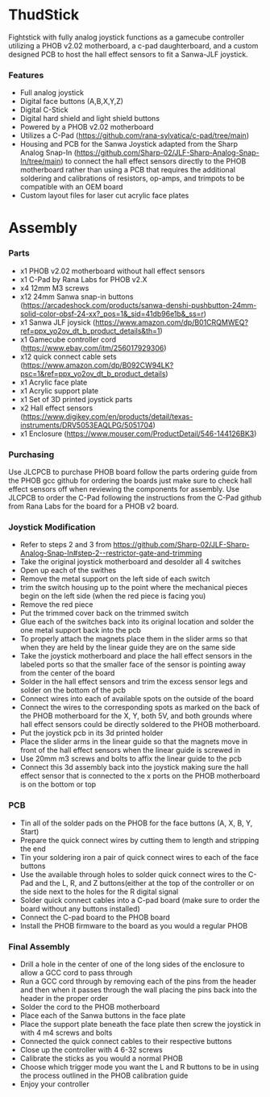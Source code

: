 # ThudStick
Fightstick with fully analog joystick functions as a gamecube controller utilizing a PHOB v2.02 motherboard, a c-pad daughterboard, and a custom designed PCB to host the hall effect sensors to fit a Sanwa-JLF joystick. 
### Features
- Full analog joystick
- Digital face buttons (A,B,X,Y,Z)
- Digital C-Stick
- Digital hard shield and light shield buttons
- Powered by a PHOB v2.02 motherboard
- Utilizes a C-Pad (https://github.com/rana-sylvatica/c-pad/tree/main)
- Housing and PCB for the Sanwa Joystick adapted from the Sharp Analog Snap-In (https://github.com/Sharp-02/JLF-Sharp-Analog-Snap-In/tree/main) to connect the hall effect sensors directly to the PHOB motherboard rather than using a PCB that requires the additional soldering and calibrations of resistors, op-amps, and trimpots to be compatible with an OEM board
- Custom layout files for laser cut acrylic face plates
# Assembly
### Parts
- x1 PHOB v2.02 motherboard without hall effect sensors
- x1 C-Pad by Rana Labs for PHOB v2.X
- x4 12mm M3 screws
- x12 24mm Sanwa snap-in buttons (https://arcadeshock.com/products/sanwa-denshi-pushbutton-24mm-solid-color-obsf-24-xx?_pos=1&_sid=41db96e1b&_ss=r)
- x1 Sanwa JLF joysick (https://www.amazon.com/dp/B01CRQMWEQ?ref=ppx_yo2ov_dt_b_product_details&th=1)
- x1 Gamecube controller cord (https://www.ebay.com/itm/256017929306)
- x12 quick connect cable sets (https://www.amazon.com/dp/B092CW94LK?psc=1&ref=ppx_yo2ov_dt_b_product_details)
- x1 Acrylic face plate
- x1 Acrylic support plate
- x1 Set of 3D printed joystick parts
- x2 Hall effect sensors (https://www.digikey.com/en/products/detail/texas-instruments/DRV5053EAQLPG/5051704)
- x1 Enclosure (https://www.mouser.com/ProductDetail/546-144126BK3)
### Purchasing
Use JLCPCB to purchase PHOB board follow the parts ordering guide from the PHOB gcc github for ordering the boards just make sure to check hall effect sensors off when reviewing the components for assembly. Use JLCPCB to order the C-Pad following the instructions from the C-Pad github from Rana Labs for the board for a PHOB v2 board. 
### Joystick Modification
- Refer to steps 2 and 3 from https://github.com/Sharp-02/JLF-Sharp-Analog-Snap-In#step-2--restrictor-gate-and-trimming
- Take the original joystick motherboard and desolder all 4 switches
- Open up each of the swithes
- Remove the metal support on the left side of each switch
- trim the switch housing up to the point where the mechanical pieces begin on the left side (when the red piece is facing you)
- Remove the red piece
- Put the trimmed cover back on the trimmed switch
- Glue each of the switches back into its original location and solder the one metal support back into the pcb
- To properly attach the magnets place them in the slider arms so that when they are held by the linear guide they are on the same side
- Take the joystick motherboard and place the hall effect sensors in the labeled ports so that the smaller face of the sensor is pointing away from the center of the board
- Solder in the hall effect sensors and trim the excess sensor legs and solder on the bottom of the pcb
- Connect wires into each of available spots on the outside of the board
- Connect the wires to the corresponding spots as marked on the back of the PHOB motherboard for the X, Y, both 5V, and both grounds where hall effect sensors could be directly soldered to the PHOB motherboard.
- Put the joystick pcb in its 3d printed holder
- Place the slider arms in the linear guide so that the magnets move in front of the hall effect sensors when the linear guide is screwed in
- Use 20mm m3 screws and bolts to affix the linear guide to the pcb
- Connect this 3d assembly back into the joystick making sure the hall effect sensor that is connected to the x ports on the PHOB motherboard is on the bottom or top
### PCB
- Tin all of the solder pads on the PHOB for the face buttons (A, X, B, Y, Start)
- Prepare the quick connect wires by cutting them to length and stripping the end
- Tin your soldering iron a pair of quick connect wires to each of the face buttons
- Use the available through holes to solder quick connect wires to the C-Pad and the L, R, and Z buttons(either at the top of the controller or on the side next to the holes for the R digital signal
- Solder quick connect cables into a C-pad board (make sure to order the board without any buttons installed)
- Connect the C-pad board to the PHOB board
- Install the PHOB firmware to the board as you would a regular PHOB
### Final Assembly
- Drill a hole in the center of one of the long sides of the enclosure to allow a GCC cord to pass through
- Run a GCC cord through by removing each of the pins from the header and then when it passes through the wall placing the pins back into the header in the proper order
- Solder the cord to the PHOB motherboard
- Place each of the Sanwa buttons in the face plate
- Place the support plate beneath the face plate then screw the joystick in with 4 m4 screws and bolts
- Connected the quick connect cables to their respective buttons
- Close up the controller with 4 6-32 screws
- Calibrate the sticks as you would a normal PHOB
- Choose which trigger mode you want the L and R buttons to be in using the process outlined in the PHOB calibration guide
- Enjoy your controller

  

